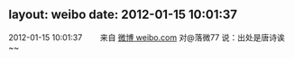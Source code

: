 layout: weibo
date: 2012-01-15 10:01:37
---
2012-01-15 10:01:37  &nbsp;&nbsp;&nbsp;&nbsp;&nbsp;&nbsp; 来自 <a href="http://weibo.com/" rel="nofollow">微博 weibo.com</a>
对@落微77 说：出处是唐诗诶~~ ​​​
